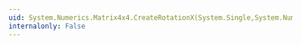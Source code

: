 ```yaml
---
uid: System.Numerics.Matrix4x4.CreateRotationX(System.Single,System.Numerics.Vector3)
internalonly: False
---
```

